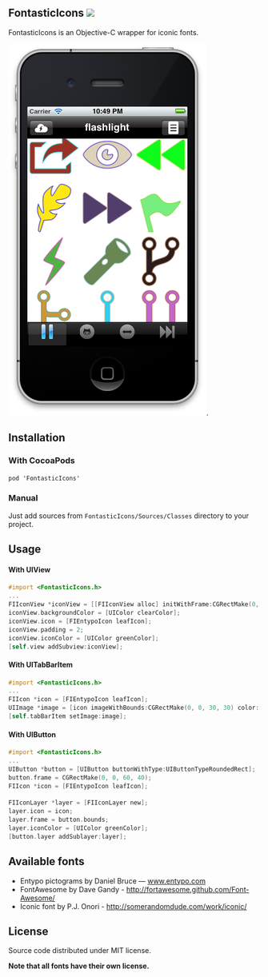 ## FontasticIcons ![](http://cocoapod-badges.herokuapp.com/v/FontasticIcons/badge.png)

FontasticIcons is an Objective-C wrapper for iconic fonts.

![FontasticIcons example](https://github.com/AlexDenisov/FontasticIcons/blob/master/example.png?raw=true).

## Installation

### With CocoaPods

    pod 'FontasticIcons'

### Manual

Just add sources from `FontasticIcons/Sources/Classes` directory to your project.
 
## Usage

#### With UIView

```objective-c
#import <FontasticIcons.h>
...
FIIconView *iconView = [[FIIconView alloc] initWithFrame:CGRectMake(0, 0, 50, 50)];
iconView.backgroundColor = [UIColor clearColor];
iconView.icon = [FIEntypoIcon leafIcon];
iconView.padding = 2;
iconView.iconColor = [UIColor greenColor];
[self.view addSubview:iconView];
```

#### With UITabBarItem

```objective-c
#import <FontasticIcons.h>
...
FIIcon *icon = [FIEntypoIcon leafIcon];    
UIImage *image = [icon imageWithBounds:CGRectMake(0, 0, 30, 30) color:[UIColor blackColor]];
[self.tabBarItem setImage:image];
```

#### With UIButton

```objective-c
#import <FontasticIcons.h>
...
UIButton *button = [UIButton buttonWithType:UIButtonTypeRoundedRect];
button.frame = CGRectMake(0, 0, 60, 40);
FIIcon *icon = [FIEntypoIcon leafIcon];    

FIIconLayer *layer = [FIIconLayer new];
layer.icon = icon;
layer.frame = button.bounds;
layer.iconColor = [UIColor greenColor];
[button.layer addSublayer:layer];
```

## Available fonts

 - Entypo pictograms by Daniel Bruce — www.entypo.com
 - FontAwesome by Dave Gandy - http://fortawesome.github.com/Font-Awesome/
 - Iconic font by P.J. Onori - http://somerandomdude.com/work/iconic/

## License

Source code distributed under MIT license.

**Note that all fonts have their own license.**

